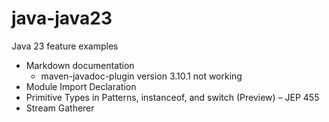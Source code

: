 # java-java23
Java 23 feature examples

* Markdown documentation
  * maven-javadoc-plugin version 3.10.1 not working
* Module Import Declaration
* Primitive Types in Patterns, instanceof, and switch (Preview) – JEP 455
* Stream Gatherer